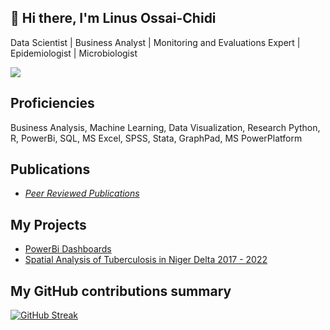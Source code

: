 ## 👋 Hi there, I'm Linus Ossai-Chidi
Data Scientist | Business Analyst | Monitoring and Evaluations Expert | Epidemiologist | Microbiologist

![](https://komarev.com/ghpvc/?username=linus4one&color=05F26C)

<h2>Proficiencies</h2>
Business Analysis, Machine Learning, Data Visualization, Research
Python, R, PowerBi, SQL, MS Excel, SPSS, Stata, GraphPad, MS PowerPlatform

<h2>Publications</h2>
<ul>
<li><a href="https://orcid.org/0000-0002-5385-0389"><i>Peer Reviewed Publications</i></a></li>
</ul>

<h2>My Projects</h2>
<ul>
<li><a href="https://github.com/linus4one/PowerBidashboards">PowerBi Dashboards</a></li>
<li><a href="https://github.com/linus4one/niger-delta_tb_hiv_spatial">Spatial Analysis of Tuberculosis in Niger Delta 2017 - 2022</a></li>
</ul>

<h2>My GitHub contributions summary</h2>

[![GitHub Streak](https://github-readme-streak-stats.herokuapp.com?user=linus4one&theme=dark&ring=fb4362&file=fb4362&currStreakNum=fb4362&currStreakLabel=fb4362&hide_border=true)](https://git.io/streak-stats)




